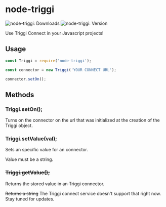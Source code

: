 node-triggi
==============================

![node-triggi: Downloads](https://img.shields.io/npm/dt/node-triggi.svg?style=flat) ![node-triggi: Version](https://img.shields.io/npm/v/node-triggi.svg)

Use Triggi Connect in your Javascript projects!

Usage
------------------------------

```js
const Triggi = require('node-triggi');

const connector = new Triggi('YOUR CONNECT URL');

connector.setOn();
```

Methods
------------------------------

### Triggi.setOn();
Turns on the connector on the url that was initialized at the creation of the Triggi object.

### Triggi.setValue(val);
Sets an specific value for an connector.

Value must be a string.

### ~~Triggi.getValue();~~
~~Returns the stored value in an Triggi connector.~~

~~Returns a string~~
The Triggi connect service doesn't support that right now. Stay tuned for updates.

